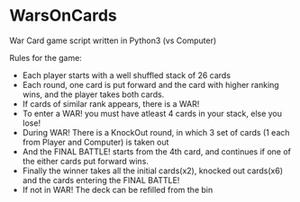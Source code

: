 # WarsOnCards
War Card game script written in Python3
(vs Computer)

Rules for the game:
- Each player starts with a well shuffled stack of 26 cards
- Each round, one card is put forward and the card with higher ranking wins, and the player takes both cards.
- If cards of similar rank appears, there is a WAR!
- To enter a WAR! you must have atleast 4 cards in your stack, else you lose!
- During WAR! There is a KnockOut round, in which 3 set of cards (1 each from Player and Computer) is taken out
- And the FINAL BATTLE! starts from the 4th card, and continues if one of the either cards put forward wins.
- Finally the winner takes all the initial cards(x2), knocked out cards(x6) and the cards entering the FINAL BATTLE!
- If not in WAR! The deck can be refilled from the bin
